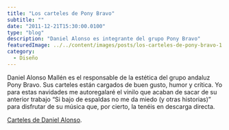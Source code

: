 ```yaml
---
title: "Los carteles de Pony Bravo"
subtitle: ""
date: "2011-12-21T15:30:00.0100"
type: "blog"
description: "Daniel Alonso es integrante del grupo Pony Bravo"
featuredImage: ../../content/images/posts/los-carteles-de-pony-bravo-1.jpg
category:
  - Diseño
---
```


Daniel Alonso Mallén es el responsable de la estética del grupo andaluz Pony Bravo. Sus carteles están cargados de buen gusto, humor y crítica. Yo para estas navidades me autoregalaré el vinilo que acaban de sacar de su anterior trabajo “Si bajo de espaldas no me da miedo (y otras historias)” para disfrutar de su música que, por cierto, la tenéis en descarga directa.

[Carteles de Daniel Alonso](https://daniel-alonso.tumblr.com).
